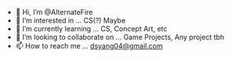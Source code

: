 - 👋 Hi, I’m @AlternateFire
- 👀 I’m interested in ... CS(?) Maybe
- 🌱 I’m currently learning ... CS, Concept Art, etc
- 💞️ I’m looking to collaborate on ... Game Projects, Any project tbh 
- 📫 How to reach me ... dsyang04@gmail.com

<!---
AlternateFire/AlternateFire is a ✨ special ✨ repository because its `README.md` (this file) appears on your GitHub profile.
You can click the Preview link to take a look at your changes.
--->
